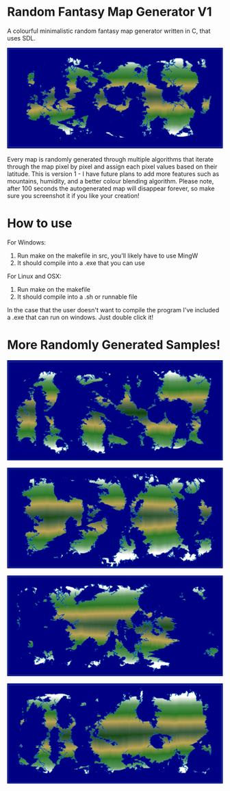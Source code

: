 # Random Fantasy Map Generator V1
A colourful minimalistic random fantasy map generator written in C, that uses SDL.

![Generated Map Image 6](/res/Screenshot_6.png)

Every map is randomly generated through multiple algorithms that iterate through the map pixel by pixel and assign each pixel values based on their latitude.
This is version 1 - I have future plans to add more features such as mountains, humidity, and a better colour blending algorithm. Please note, after 100 seconds the
autogenerated map will disappear forever, so make sure you screenshot it if you like your creation!

# How to use
For Windows:
1) Run make on the makefile in src, you'll likely have to use MingW
2) It should compile into a .exe that you can use

For Linux and OSX:
1) Run make on the makefile
2) It should compile into a .sh or runnable file

In the case that the user doesn't want to compile the program I've included a .exe that can run on windows. 
Just double click it!

# More Randomly Generated Samples!

![Generated Map Image](/res/Screenshot_1.png)

![Generated Map Image](/res/Screenshot_2.png)

![Generated Map Image](/res/Screenshot_3.png)

![Generated Map Image](/res/Screenshot_4.png)

